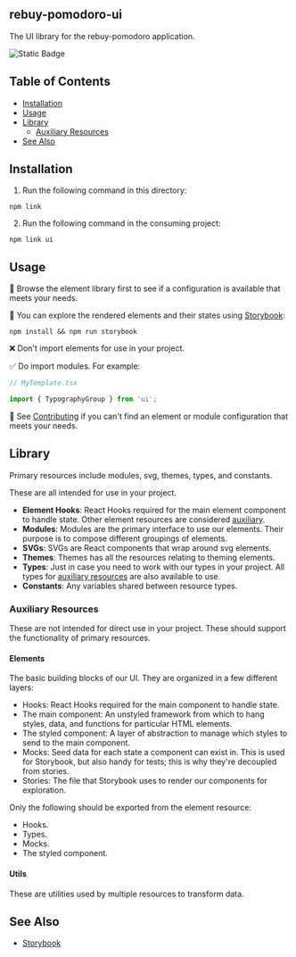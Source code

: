 ## rebuy-pomodoro-ui

The UI library for the rebuy-pomodoro application.

![Static Badge](https://img.shields.io/badge/version-0.0.0-aa3288?labelColor=3754d5)

## Table of Contents

- [Installation](#installation)
- [Usage](#usage)
- [Library](#library)
  - [Auxiliary Resources](#auxiliary-resources)
- [See Also](#see-also)

## Installation

1. Run the following command in this directory:

```shell
npm link
```

2. Run the following command in the consuming project:

```shell
npm link ui
```

## Usage

🛒 Browse the element library first to see if a configuration is available that meets your needs.

🧭 You can explore the rendered elements and their states using [Storybook](https://storybook.js.org):

```shell
npm install && npm run storybook
```

❌ Don't import elements for use in your project.

✅ Do import modules. For example:

```typescript
// MyTemplate.tsx

import { TypographyGroup } from 'ui';
```

🫥 See [Contributing](CONTRIBUTING.md) if you can't find an element or module configuration that meets your needs.

## Library

Primary resources include modules, svg, themes, types, and constants.

These are all intended for use in your project.

- **Element Hooks**: React Hooks required for the main element component to handle state. Other element resources are considered [auxiliary](#auxiliary-resources).
- **Modules**: Modules are the primary interface to use our elements. Their purpose is to compose different groupings of elements.
- **SVGs**: SVGs are React components that wrap around svg elements.
- **Themes**: Themes has all the resources relating to theming elements.
- **Types**: Just in case you need to work with our types in your project. All types for [auxiliary resources](#auxiliary-resources) are also available to use.
- **Constants**: Any variables shared between resource types.

### Auxiliary Resources

These are not intended for direct use in your project. These should support the functionality of primary resources.

#### Elements

The basic building blocks of our UI. They are organized in a few different layers:

- Hooks: React Hooks required for the main component to handle state.
- The main component: An unstyled framework from which to hang styles, data, and functions for particular HTML elements.
- The styled component: A layer of abstraction to manage which styles to send to the main component.
- Mocks: Seed data for each state a component can exist in. This is used for Storybook, but also handy for tests; this is why they're decoupled from stories.
- Stories: The file that Storybook uses to render our components for exploration.

Only the following should be exported from the element resource:

- Hooks.
- Types.
- Mocks.
- The styled component.

#### Utils

These are utilities used by multiple resources to transform data.

## See Also

- [Storybook](https://storybook.js.org)
